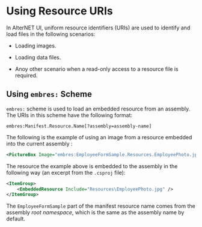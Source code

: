 # Using Resource URIs

In AlterNET UI, uniform resource identifiers (URIs) are used to identify and load files in the following scenarios:

- Loading images.

- Loading data files.

- Anoy other scenario when a read-only access to a resource file is required.

## Using `embres:` Scheme

`embres:` scheme is used to load an embedded resource from an assembly. The URIs in this scheme have the following format:

```text
embres:Manifest.Resource.Name[?assembly=assembly-name]
```

The following is the example of using an image from a resource embedded into the current assembly :

```xml
<PictureBox Image="embres:EmployeeFormSample.Resources.EmployeePhoto.jpg" />
```

The resource the example above is embedded to the assembly in the following way (an excerpt from the `.csproj` file):

```xml
<ItemGroup>
    <EmbeddedResource Include="Resources\EmployeePhoto.jpg" />
</ItemGroup>
```

The `EmployeeFormSample` part of the manifest resource name comes from the assembly *root namespace*, which is the same
as the assembly name by default.